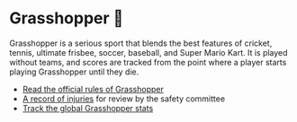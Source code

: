 # Grasshopper 🦗

Grasshopper is a serious sport that blends the best features of cricket, tennis, ultimate frisbee, soccer, baseball, and Super Mario Kart. It is played without teams, and scores are tracked from the point where a player starts playing Grasshopper until they die.

- [Read the official rules of Grasshopper](RULES.md)
- [A record of injuries](INJURIES.md) for review by the safety committee
- [Track the global Grasshopper stats](STATS.csv)
